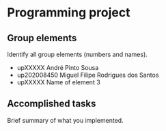 
# Programming project

## Group elements

Identify all group elements (numbers and names).

- upXXXXX André Pinto Sousa
- up202008450 Miguel Filipe Rodrigues dos Santos
- upXXXXX Name of element 3


## Accomplished tasks

Brief summary of what you implemented.


